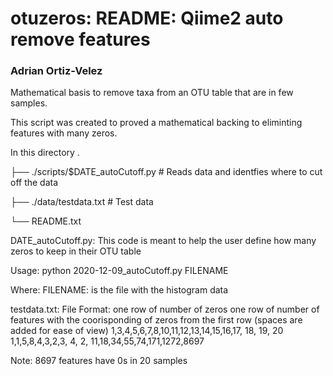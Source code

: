 # otuzeros: README: Qiime2 auto remove features 
### Adrian Ortiz-Velez


Mathematical basis to remove taxa from an OTU table that are in few samples. 

This script was created to proved a mathematical backing to eliminting features with many 
zeros.

In this directory 
.

├── ./scripts/$DATE_autoCutoff.py      # Reads data and identfies where to cut off the data

├── ./data/testdata.txt            # Test data

└── README.txt


DATE_autoCutoff.py: This code is meant to help the user define how many zeros to keep in their OTU table 

Usage:
	python 2020-12-09_autoCutoff.py FILENAME

Where:
  FILENAME: is the file with the histogram data
			               
testdata.txt: File Format: one row of number of zeros 
			   one row of number of features with the coorisponding 
			       of zeros from the first row
                                    (spaces are added for ease of view) 
	                1,3,4,5,6,7,8,10,11,12,13,14,15,16,17, 18,  19,  20
	                1,1,5,8,4,3,2,3, 4, 2, 11,18,34,55,74,171,1272,8697

Note: 8697 features have 0s in 20 samples
